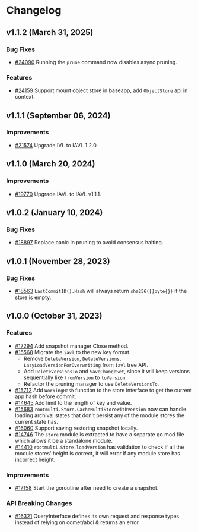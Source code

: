 <!--
Guiding Principles:
Changelogs are for humans, not machines.
There should be an entry for every single version.
The same types of changes should be grouped.
Versions and sections should be linkable.
The latest version comes first.
The release date of each version is displayed.
Mention whether you follow Semantic Versioning.
Usage:
Change log entries are to be added to the Unreleased section under the
appropriate stanza (see below). Each entry should ideally include a tag and
the Github issue reference in the following format:
* (<tag>) [#<issue-number>] Changelog message.
Types of changes (Stanzas):
"Features" for new features.
"Improvements" for changes in existing functionality.
"Deprecated" for soon-to-be removed features.
"Bug Fixes" for any bug fixes.
"API Breaking" for breaking exported APIs used by developers building on SDK.
Ref: https://keepachangelog.com/en/1.0.0/
-->

# Changelog

## v1.1.2 (March 31, 2025)

### Bug Fixes

* [#24090](https://github.com/cosmos/cosmos-sdk/pull/24090) Running the `prune` command now disables async pruning.

### Features

* [#24159](https://github.com/cosmos/cosmos-sdk/pull/24159) Support mount object store in baseapp, add `ObjectStore` api in context.

## v1.1.1 (September 06, 2024)

### Improvements

* [#21574](https://github.com/cosmos/cosmos-sdk/pull/21574) Upgrade IVL to IAVL 1.2.0.


## v1.1.0 (March 20, 2024)

### Improvements

* [#19770](https://github.com/cosmos/cosmos-sdk/pull/19770) Upgrade IAVL to IAVL v1.1.1.

## v1.0.2 (January 10, 2024)

### Bug Fixes

* [#18897](https://github.com/cosmos/cosmos-sdk/pull/18897) Replace panic in pruning to avoid consensus halting. 

## v1.0.1 (November 28, 2023)

### Bug Fixes

* [#18563](https://github.com/cosmos/cosmos-sdk/pull/18563) `LastCommitID().Hash` will always return `sha256([]byte{})` if the store is empty.

## v1.0.0 (October 31, 2023)

### Features

* [#17294](https://github.com/cosmos/cosmos-sdk/pull/17294) Add snapshot manager Close method.
* [#15568](https://github.com/cosmos/cosmos-sdk/pull/15568) Migrate the `iavl` to the new key format.
    * Remove `DeleteVersion`, `DeleteVersions`, `LazyLoadVersionForOverwriting` from `iavl` tree API.
    * Add `DeleteVersionsTo` and `SaveChangeSet`, since it will keep versions sequentially like `fromVersion` to `toVersion`.
    * Refactor the pruning manager to use `DeleteVersionsTo`.
* [#15712](https://github.com/cosmos/cosmos-sdk/pull/15712) Add `WorkingHash` function to the store interface  to get the current app hash before commit.
* [#14645](https://github.com/cosmos/cosmos-sdk/pull/14645) Add limit to the length of key and value.
* [#15683](https://github.com/cosmos/cosmos-sdk/pull/15683) `rootmulti.Store.CacheMultiStoreWithVersion` now can handle loading archival states that don't persist any of the module stores the current state has.
* [#16060](https://github.com/cosmos/cosmos-sdk/pull/16060) Support saving restoring snapshot locally.
* [#14746](https://github.com/cosmos/cosmos-sdk/pull/14746) The `store` module is extracted to have a separate go.mod file which allows it be a standalone module.
* [#14410](https://github.com/cosmos/cosmos-sdk/pull/14410) `rootmulti.Store.loadVersion` has validation to check if all the module stores' height is correct, it will error if any module store has incorrect height.

### Improvements

* [#17158](https://github.com/cosmos/cosmos-sdk/pull/17158) Start the goroutine after need to create a snapshot.

### API Breaking Changes

* [#16321](https://github.com/cosmos/cosmos-sdk/pull/16321) QueryInterface defines its own request and response types instead of relying on comet/abci & returns an error
